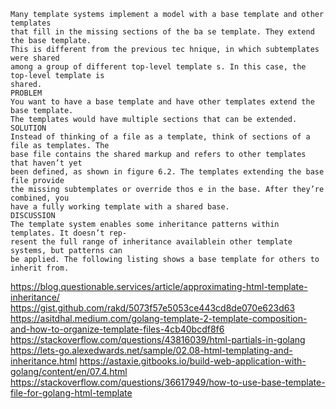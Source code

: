 ```
Many template systems implement a model with a base template and other templates
that fill in the missing sections of the ba se template. They extend the base template.
This is different from the previous tec hnique, in which subtemplates were shared
among a group of different top-level template s. In this case, the top-level template is
shared.
PROBLEM
You want to have a base template and have other templates extend the base template.
The templates would have multiple sections that can be extended.
SOLUTION
Instead of thinking of a file as a template, think of sections of a file as templates. The
base file contains the shared markup and refers to other templates that haven’t yet
been defined, as shown in figure 6.2. The templates extending the base file provide
the missing subtemplates or override thos e in the base. After they’re combined, you
have a fully working template with a shared base.
DISCUSSION
The template system enables some inheritance patterns within templates. It doesn’t rep-
resent the full range of inheritance availablein other template systems, but patterns can
be applied. The following listing shows a base template for others to inherit from.
```

https://blog.questionable.services/article/approximating-html-template-inheritance/
https://gist.github.com/rakd/5073f57e5053ce443cd8de070e623d63
https://asitdhal.medium.com/golang-template-2-template-composition-and-how-to-organize-template-files-4cb40bcdf8f6
https://stackoverflow.com/questions/43816039/html-partials-in-golang
https://lets-go.alexedwards.net/sample/02.08-html-templating-and-inheritance.html
https://astaxie.gitbooks.io/build-web-application-with-golang/content/en/07.4.html
https://stackoverflow.com/questions/36617949/how-to-use-base-template-file-for-golang-html-template
